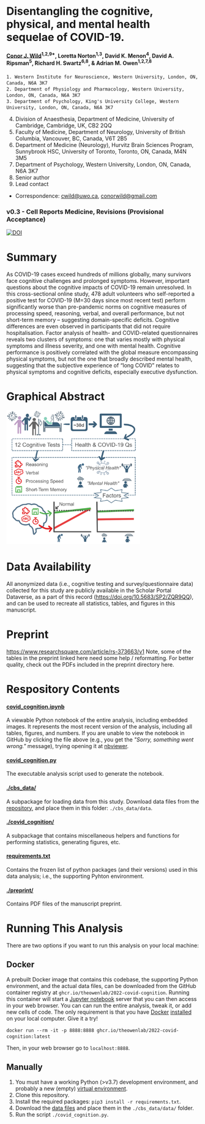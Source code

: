 # Disentangling the cognitive, physical, and mental health sequelae of COVID-19.

#### [Conor J. Wild](cwild@uwo.ca)<sup>1,2,9*</sup>, Loretta Norton<sup>1,3</sup>, David K. Menon<sup>4</sup>, David A. Ripsman<sup>5</sup>, Richard H. Swartz<sup>6,8</sup>, & Adrian M. Owen<sup>1,2,7,8</sup>

    1. Western Institute for Neuroscience, Western University, London, ON, Canada, N6A 3K7
    2. Department of Physiology and Pharmacology, Western University, London, ON, Canada, N6A 3K7
    3. Department of Psychology, King's University College, Western University, London, ON, Canada, N6A 3K7

 4. Division of Anaesthesia, Department of Medicine, University of Cambridge, Cambridge, UK, CB2 2QQ
 5. Faculty of Medicine, Department of Neurology, University of British Columbia, Vancouver, BC, Canada, V6T 2B5
6. Department of Medicine (Neurology), Hurvitz Brain Sciences Program, Sunnybrook HSC, University of Toronto, Toronto, ON, Canada, M4N 3M5
7. Department of Psychology, Western University, London, ON, Canada, N6A 3K7
8. Senior author
9. Lead contact
* Correspondence: cwild@uwo.ca, conorwild@gmail.com


### v0.3 - Cell Reports Medicine, Revisions (Provisional Acceptance)

[![DOI](https://zenodo.org/badge/350741081.svg)](https://zenodo.org/badge/latestdoi/350741081)


# Summary
As COVID-19 cases exceed hundreds of millions globally, many survivors face cognitive challenges and prolonged symptoms. However, important questions about the cognitive impacts of COVID-19 remain unresolved. In this cross-sectional online study, 478 adult volunteers who self-reported a positive test for COVID-19 (M=30 days since most recent test) perform significantly worse than pre-pandemic norms on cognitive measures of processing speed, reasoning, verbal, and overall performance, but not short-term memory – suggesting domain-specific deficits. Cognitive differences are even observed in participants that did not require hospitalisation. Factor analysis of health- and COVID-related questionnaires reveals two clusters of symptoms: one that varies mostly with physical symptoms and illness severity, and one with mental health. Cognitive performance is positively correlated with the global measure encompassing physical symptoms, but not the one that broadly described mental health, suggesting that the subjective experience of “long COVID” relates to physical symptoms and cognitive deficits, especially executive dysfunction.

# Graphical Abstract
<img src="./preprint/Graphical_Abstract.jpg" width="350" height="350" />

# Data Availability
All anonymized data (i.e., cognitive testing and survey/questionnaire data) collected for this study are publicly available in the Scholar Portal Dataverse, as a part of this record (https://doi.org/10.5683/SP2/ZQR9QQ), and can be used to recreate all statistics, tables, and figures in this manuscript.

# Preprint
https://www.researchsquare.com/article/rs-373663/v1
Note, some of the tables in the preprint linked here need some help / reformatting. For better quality, check out the PDFs included in the preprint directory here.

# Respository Contents

#### [covid_cognition.ipynb](https://github.com/TheOwenLab/2021-Wild-et-al-COVID-Cognition/blob/main/covid_cognition.ipynb)
A viewable Python notebook of the entire analysis, including embedded images. It represents the most recent version of the analysis, including all tables, figures, and numbers. If you are unable to view the notebook in GitHub by clicking the file above (e.g., you get the _"Sorry, something went wrong."_ message), trying opening it at [nbviewer](https://nbviewer.jupyter.org/github/TheOwenLab/2021-Wild-et-al-COVID-Cognition/blob/master/covid_cognition.ipynb?flush_cache=True).

####  [covid_cognition.py](https://github.com/TheOwenLab/2021-Wild-et-al-COVID-Cognition/blob/main/covid_cognition.py)
The executable analysis script used to generate the notebook.

#### [./cbs_data/](https://github.com/TheOwenLab/2021-Wild-et-al-COVID-Cognition/tree/main/cbs_data)
A subpackage for loading data from this study. Download data files from the [repository](https://doi.org/10.5683/SP2/ZQR9QQ), and place them in this folder: `./cbs_data/data`.

#### [./covid_cognition/](https://github.com/TheOwenLab/2021-Wild-et-al-COVID-Cognition/tree/main/covid_cognition)
A subpackage that contains miscellaneous helpers and functions for performing statistics, generating figures, etc.

#### [requirements.txt](https://github.com/TheOwenLab/2021-Wild-et-al-COVID-Cognition/blob/main/requirements.txt)
Contains the frozen list of python packages (and their versions) used in this data analysis; i.e., the supporting Pyhton environment.

#### [./preprint/](https://github.com/TheOwenLab/2021-Wild-et-al-COVID-Cognition/tree/main/preprint)
Contains PDF files of the manuscript preprint.

# Running This Analysis

There are two options if you want to run this analysis on your local machine:

## Docker
A prebuilt Docker image that contains this codebase, the supporting Python environment, and the actual data files, can be downloaded from the GitHub container registry at `ghcr.io/theowenlab/2022-covid-cognition`. Running this container will start a [Jupyter notebook](https://jupyter.org/) server that you can then access in your web browser. You can can run the entire analysis, tweak it, or add new cells of code. The only requirement is that you have [Docker](https://www.docker.com/) [installed](https://docs.docker.com/engine/install/) on your local computer. Give it a try!
```
docker run --rm -it -p 8888:8888 ghcr.io/theowenlab/2022-covid-cognition:latest
```

Then, in your web browser go to `localhost:8888`.

## Manually
1. You must have a working Python (>v3.7) development environment, and probably a new (empty) [virtual environment](https://virtualenvwrapper.readthedocs.io/en/latest/).
1. Clone this repository.
1. Install the required packages: `pip3 install -r requirements.txt`.
1. Download the [data files](https://dataverse.scholarsportal.info/dataset.xhtml?persistentId=doi:10.5683/SP2/ZQR9QQ) and place them in the `./cbs_data/data/` folder.
1. Run the script `./covid_cognition.py`.

#
